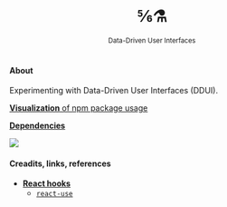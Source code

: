 <div align="center">
  <br/>
  <h1>⅚⚗</h1>
  <sup>Data-Driven User Interfaces</sup>
  <br/>
  <br/>
  <!-- <pre>npm i <a href="https://www.npmjs.com/package/react-use">react-use</a></pre> -->
</div>

#### About

Experimenting with Data-Driven User Interfaces (DDUI).

[**Visualization** of npm package usage](https://octo-repo-visualization.vercel.app/?repo=maxzz%2Fdropzone)


[**Dependencies**](https://github.com/maxzz/dropzone/network/dependencies)

[![][img-demo]](https://maxzz.gihub.io/dropzone)


#### Creadits, links, references

- [**React hooks**](https://github.com/streamich/react-use/blob/master/docs/useCss.md)
  - [`react-use`](https://github.com/streamich/react-use)

<!-- <a href="http://streamich.github.io/react-use"><img src="https://img.shields.io/badge/demos-🚀-yellow.svg" alt="demos" /></a> -->

[img-demo]: https://img.shields.io/badge/demo-%20%20%20%F0%9F%9A%80-green.svg

<!-- <div align="center">
  <h3>Contributors</h3>
</div>
<br />
<a href="https://github.com/maxzz/dropzone/graphs/contributors"><img src="https://opencollective.com/dropzone/contributors.svg?width=890&button=false" /></a> -->
